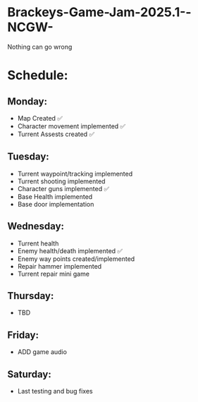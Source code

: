 # Brackeys-Game-Jam-2025.1--NCGW-
 Nothing can go wrong

# Schedule: 

## Monday:
* Map Created ✅
* Character movement implemented ✅
* Turrent Assests created ✅

## Tuesday:
* Turrent waypoint/tracking implemented
* Turrent shooting implemented
* Character guns implemented ✅
* Base Health implemented
* Base door implementation

## Wednesday:
* Turrent health
* Enemy health/death implemented ✅
* Enemy way points created/implemented
* Repair hammer implemented
* Turrent repair mini game

## Thursday:
* TBD

## Friday:
* ADD game audio

## Saturday:
* Last testing and bug fixes
